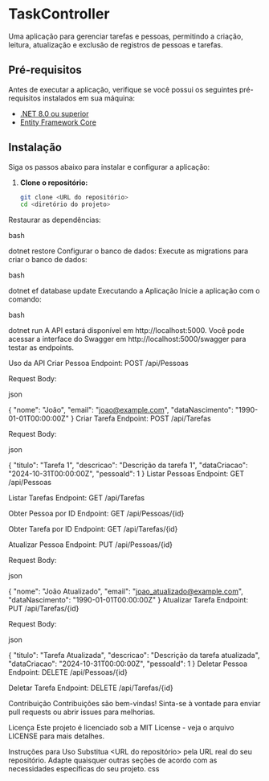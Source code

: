 # TaskController

Uma aplicação para gerenciar tarefas e pessoas, permitindo a criação, leitura, atualização e exclusão de registros de pessoas e tarefas.

## Pré-requisitos

Antes de executar a aplicação, verifique se você possui os seguintes pré-requisitos instalados em sua máquina:

- [.NET 8.0 ou superior](https://dotnet.microsoft.com/download/dotnet/8.0)
- [Entity Framework Core](https://docs.microsoft.com/ef/core/get-started/?tabs=netcore-cli)

## Instalação

Siga os passos abaixo para instalar e configurar a aplicação:

1. **Clone o repositório:**
   ```bash
   git clone <URL do repositório>
   cd <diretório do projeto>
Restaurar as dependências:

bash

dotnet restore
Configurar o banco de dados: Execute as migrations para criar o banco de dados:

bash

dotnet ef database update
Executando a Aplicação
Inicie a aplicação com o comando:

bash

dotnet run
A API estará disponível em http://localhost:5000. Você pode acessar a interface do Swagger em http://localhost:5000/swagger para testar as endpoints.

Uso da API
Criar Pessoa
Endpoint: POST /api/Pessoas

Request Body:

json

{
  "nome": "João",
  "email": "joao@example.com",
  "dataNascimento": "1990-01-01T00:00:00Z"
}
Criar Tarefa
Endpoint: POST /api/Tarefas

Request Body:

json

{
  "titulo": "Tarefa 1",
  "descricao": "Descrição da tarefa 1",
  "dataCriacao": "2024-10-31T00:00:00Z",
  "pessoaId": 1
}
Listar Pessoas
Endpoint: GET /api/Pessoas

Listar Tarefas
Endpoint: GET /api/Tarefas

Obter Pessoa por ID
Endpoint: GET /api/Pessoas/{id}

Obter Tarefa por ID
Endpoint: GET /api/Tarefas/{id}

Atualizar Pessoa
Endpoint: PUT /api/Pessoas/{id}

Request Body:

json

{
  "nome": "João Atualizado",
  "email": "joao_atualizado@example.com",
  "dataNascimento": "1990-01-01T00:00:00Z"
}
Atualizar Tarefa
Endpoint: PUT /api/Tarefas/{id}

Request Body:

json

{
  "titulo": "Tarefa Atualizada",
  "descricao": "Descrição da tarefa atualizada",
  "dataCriacao": "2024-10-31T00:00:00Z",
  "pessoaId": 1
}
Deletar Pessoa
Endpoint: DELETE /api/Pessoas/{id}

Deletar Tarefa
Endpoint: DELETE /api/Tarefas/{id}

Contribuição
Contribuições são bem-vindas! Sinta-se à vontade para enviar pull requests ou abrir issues para melhorias.

Licença
Este projeto é licenciado sob a MIT License - veja o arquivo LICENSE para mais detalhes.

Instruções para Uso
Substitua <URL do repositório> pela URL real do seu repositório.
Adapte quaisquer outras seções de acordo com as necessidades específicas do seu projeto.
css
